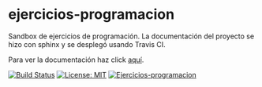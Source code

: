 # ejercicios-programacion
Sandbox de ejercicios de programación. La documentación del proyecto se hizo con sphinx y se desplegó usando Travis CI.

Para ver la documentación haz click [aquí](https://cristian-rincon.github.io/ejercicios-programacion/).

[![Build Status](https://travis-ci.org/cristian-rincon/ejercicios-programacion.svg?branch=master)](https://travis-ci.org/cristian-rincon/ejercicios-programacion)
[![License: MIT](https://img.shields.io/badge/License-MIT-yellow.svg)](https://opensource.org/licenses/MIT)
[![Ejercicios-programacion](https://img.shields.io/badge/Documentation-Sphinx-blue)](https://cristian-rincon.github.io/ejercicios-programacion/)

